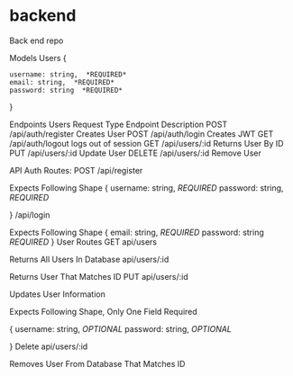 # backend
Back end repo

Models
Users
{
    
    username: string,  *REQUIRED*   
    email: string,  *REQUIRED* 
    password: string  *REQUIRED*
    
}

Endpoints
Users
Request Type	Endpoint	Description
POST	/api/auth/register	Creates User
POST	/api/auth/login	Creates JWT
GET	/api/auth/logout	logs out of session
GET	/api/users/:id	Returns User By ID
PUT	/api/users/:id	Update User
DELETE	/api/users/:id	Remove User

API
Auth Routes:
POST
/api/register

Expects Following Shape
{
    username: string, *REQUIRED*
    password: string,  *REQUIRED*
    
}
/api/login

Expects Following Shape
{
    email: string,   *REQUIRED*
    password: string *REQUIRED*
}
User Routes
GET
api/users

Returns All Users In Database
api/users/:id

Returns User That Matches ID
PUT
api/users/:id

Updates User Information

Expects Following Shape, Only One Field Required

{
    username: string,  *OPTIONAL*
    password: string,  *OPTIONAL*
    
}
Delete
api/users/:id

Removes User From Database That Matches ID